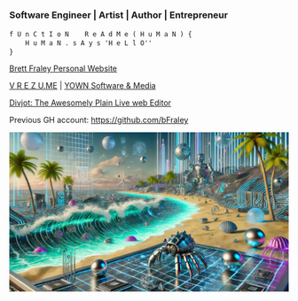 ### Software Engineer | Artist | Author | Entrepreneur
```
f U n C t I o N    R e A d M e ( H u M a N ) {
    H u M a N . s A y s 'H e L l O''
}
```


[Brett Fraley Personal Website](https://brettfraley@github.io)

[V R E Z U.ME](https://vrezu.me) | [YOWN Software & Media](https://yown.info)

[Divjot: The Awesomely Plain Live web Editor](brettfraley.github.io/divjot)

Previous GH account: https://github.com/bFraley

![Github Banner](./hacking-hermit-crabs-future-scene.webp)
